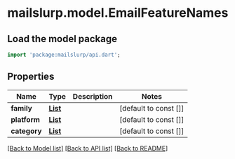 # mailslurp.model.EmailFeatureNames

## Load the model package
```dart
import 'package:mailslurp/api.dart';
```

## Properties
Name | Type | Description | Notes
------------ | ------------- | ------------- | -------------
**family** | [**List<EmailFeatureFamilyName>**](EmailFeatureFamilyName) |  | [default to const []]
**platform** | [**List<EmailFeaturePlatformName>**](EmailFeaturePlatformName) |  | [default to const []]
**category** | [**List<EmailFeatureCategoryName>**](EmailFeatureCategoryName) |  | [default to const []]

[[Back to Model list]](../README#documentation-for-models) [[Back to API list]](../README#documentation-for-api-endpoints) [[Back to README]](../README)


